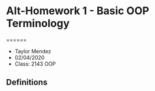 # Alt-Homework 1 - Basic OOP Terminology
======
* Taylor Mendez
* 02/04/2020
* Class: 2143 OOP
## Definitions